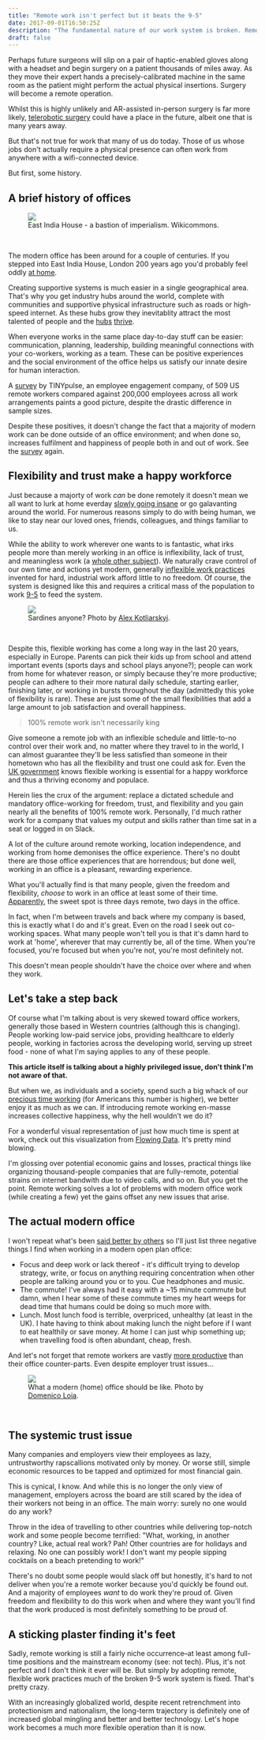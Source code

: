 ```yaml
---
title: "Remote work isn't perfect but it beats the 9-5"
date: 2017-09-01T16:50:25Z
description: "The fundamental nature of our work system is broken. Remote work acts as a good bandaid for this archaic system."
draft: false
---
```


Perhaps future surgeons will slip on a pair of haptic-enabled gloves along with a headset and begin surgery on a patient thousands of miles away. As they move their expert hands a precisely-calibrated machine in the same room as the patient might perform the actual physical insertions. Surgery will become a remote operation.

Whilst this is highly unlikely and AR-assisted in-person surgery is far more likely, [telerobotic surgery](https://www.ncbi.nlm.nih.gov/pmc/articles/PMC1121442/) could have a place in the future, albeit one that is many years away.

But that's not true for work that many of us do today. Those of us whose jobs don't actually require a physical presence can often work from anywhere with a wifi-connected device.

But first, some history.

## A brief history of offices

<figure>
	<img src="/images/articles/9-5-remote/east-india-house.jpg">
	<figcaption>East India House - a bastion of imperialism. Wikicommons.</figcaption>
</figure>

&nbsp;

The modern office has been around for a couple of centuries. If you stepped into East India House, London 200 years ago you'd probably feel oddly [at home](http://www.bbc.co.uk/news/magazine-23372401).

Creating supportive systems is much easier in a single geographical area. That's why you get industry hubs around the world, complete with communities and supportive physical infrastructure such as roads or high-speed internet. As these hubs grow they inevitablity attract the most talented of people and the [hubs](https://www.quora.com/How-did-Silicon-Valley-start-What-is-its-history) [thrive](http://www.economist.com/news/special-report/21720076-copycats-are-out-innovators-are-shenzhen-hothouse-innovation).

When everyone works in the same place day-to-day stuff can be easier: communication, planning, leadership, building meaningful connections with your co-workers, working as a team. These can be positive experiences and the social environment of the office helps us satisfy our innate desire for human interaction.

A [survey](https://cdn2.hubspot.net/hubfs/443262/TINYpulse_What_Leaders_Need_to_Know_About_Remote_Workers.pdf) by TINYpulse, an employee engagement company, of 509 US remote workers compared against 200,000 employees across all work arrangements paints a good picture, despite the drastic difference in sample sizes.

Despite these positives, it doesn't change the fact that a majority of modern work can be done outside of an office environment; and when done so, increases fulfilment and happiness of people both in and out of work. See the [survey](https://cdn2.hubspot.net/hubfs/443262/TINYpulse_What_Leaders_Need_to_Know_About_Remote_Workers.pdf) again.

## Flexibility and trust make a happy workforce

Just because a majorty of work _can_ be done remotely it doesn't mean we all want to lurk at home everday [slowly going insane](http://www.newyorker.com/humor/daily-shouts/i-work-from-home) or go galavanting around the world. For numerous reasons simply to do with being human, we like to stay near our loved ones, friends, colleagues, and things familiar to us.

While the ability to work wherever one wants to is fantastic, what irks people more than merely working in an office is inflexibility, lack of trust, and meaningless work (a [whole other subject](http://www.wired.co.uk/article/universal-basic-income-utopia)). We naturally crave control of our own time and actions yet modern, generally [inflexible work practices](https://en.wikipedia.org/wiki/Scientific_management#Legacy) invented for hard, industrial work afford little to no freedom. Of course, the system is designed like this and requires a critical mass of the population to work [9-5](https://www.theatlantic.com/business/archive/2014/08/where-the-five-day-workweek-came-from/378870/) to feed the system.

<figure>
	<img src="/images/articles/9-5-remote/office.jpg">
	<figcaption>Sardines anyone? Photo by <a href="https://unsplash.com/@frantic">Alex Kotliarskyi</a>.</figcaption>
</figure>

&nbsp;

Despite this, flexible working has come a long way in the last 20 years, especially in Europe. Parents can pick their kids up from school and attend important events (sports days and school plays anyone?); people can work from home for whatever reason, or simply because they're more productive; people can adhere to their more natural daily schedule, starting earlier, finishing later, or working in bursts throughout the day (admittedly this yoke of flexibility is rare). These are just some of the small flexibilities that add a large amount to job satisfaction and overall happiness.

>  100% remote work isn't necessarily king

Give someone a remote job with an inflexible schedule and little-to-no control over their work and, no matter where they travel to in the world, I can almost guarantee they'll be less satisfied than someone in their hometown who has all the flexibility and trust one could ask for. Even the [UK government](https://www.gov.uk/government/speeches/business-benefits-of-flexible-working) knows flexible working is essential for a happy workforce and thus a thriving economy and populace.

Herein lies the crux of the argument: replace a dictated schedule and mandatory office-working for freedom, trust, and flexibility and you gain nearly all the benefits of 100% remote work. Personally, I'd much rather work for a company that values my output and skills rather than time sat in a seat or logged in on Slack.

A lot of the culture around remote working, location independence, and working from home demonises the office experience. There's no doubt there are those office experiences that are horrendous; but done well, working in an office is a pleasant, rewarding experience.

What you'll actually find is that many people, given the freedom and flexibility, _choose_ to work in an office at least some of their time. [Apparently](https://www.nytimes.com/2017/02/15/us/remote-workers-work-from-home.html), the sweet spot is three days remote, two days in the office.

In fact, when I'm between travels and back where my company is based, this is exactly what I do and it's great. Even on the road I seek out co-working spaces. What many people won't tell you is that it's damn hard to work at 'home', wherever that may currently be, all of the time. When you're focused, you're focused but when you're not, you're most definitely not.

This doesn't mean people shouldn't have the choice over where and when they work.

## Let's take a step back

Of course what I'm talking about is very skewed toward office workers, generally those based in Western countries (although this is changing). People working low-paid service jobs, providing healthcare to elderly people, working in factories across the developing world, serving up street food - none of what I'm saying applies to any of these people.

**This article itself is talking about a highly privileged issue, don't think I'm not aware of that.**

But when we, as individuals and a society, spend such a big whack of our [precious time working](https://revisesociology.com/2016/08/16/percentage-life-work/) (for Americans this number is higher), we better enjoy it as much as we can. If introducing remote working en-masse increases collective happiness, why the hell wouldn't we do it?

For a wonderful visual representation of just how much time is spent at work, check out this visualization from [Flowing Data](http://flowingdata.com/2015/12/15/a-day-in-the-life-of-americans/). It's pretty mind blowing.

I'm glossing over potential economic gains and losses, practical things like organizing thousand-people companies that are fully-remote, potential strains on internet bandwith due to video calls, and so on. But you get the point. Remote working solves a lot of problems with modern office work (while creating a few) yet the gains offset any new issues that arise.

## The actual modern office

I won't repeat what's been [said better by others](https://shift.newco.co/why-i-only-work-remotely-2e5eb07ae28f) so I'll just list three negative things I find when working in a modern open plan office:

* Focus and deep work or lack thereof - it's difficult trying to develop strategy, write, or focus on anything requiring concentration when other people are talking around you or to you. Cue headphones and music.
* The commute! I've always had it easy with a ~15 minute commute but damn, when I hear some of these commute times my heart weeps for dead time that humans could be doing so much more with.
* Lunch. Most lunch food is terrible, overpriced, unhealthy (at least in the UK). I hate having to think about making lunch the night before if I want to eat healthily or save money. At home I can just whip something up; when travelling food is often abundant, cheap, fresh.

And let's not forget that remote workers are vastly [more productive](https://hbr.org/2014/01/to-raise-productivity-let-more-employees-work-from-home) than their office counter-parts. Even despite employer trust issues...

<figure>
	<img src="/images/articles/9-5-remote/modern-office.jpg">
	<figcaption>What a modern (home) office should be like. Photo by <a href="https://unsplash.com/@domenicoloia">Domenico Loia</a>.</figcaption>
</figure>

&nbsp;

## The systemic trust issue

Many companies and employers view their employees as lazy, untrustworthy rapscallions motivated only by money. Or worse still, simple economic resources to be tapped and optimized for most financial gain.

This is cynical, I know. And while this is no longer the only view of management, employers across the board are still scared by the idea of their workers not being in an office. The main worry: surely no one would do any work?

Throw in the idea of travelling to other countries while delivering top-notch work and some people become terrified: "What, working, in another country? Like, actual real work? Pah! Other countries are for holidays and relaxing. No one can possibly work! I don't want my people sipping cocktails on a beach pretending to work!"

There's no doubt some people would slack off but honestly, it's hard to not deliver when you're a remote worker because you'd quickly be found out. And a majority of employees _want_ to do work they're proud of. Given freedom and flexibility to do this work when and where they want you'll find that the work produced is most definitely something to be proud of.

## A sticking plaster finding it's feet

Sadly, remote working is still a fairly niche occurrence–at least among full-time positions and the mainstream economy (see: not tech). Plus, it's not perfect and I don't think it ever will be. But simply by adopting remote, flexible work practices much of the broken 9-5 work system is fixed. That's pretty crazy.

With an increasingly globalized world, despite recent retrenchment into protectionism and nationalism, the long-term trajectory is definitely one of increased global mingling and better and better technology. Let's hope work becomes a much more flexible operation than it is now.